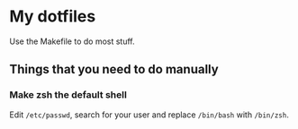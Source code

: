 # My dotfiles

Use the Makefile to do most stuff.

## Things that you need to do manually

### Make zsh the default shell

Edit `/etc/passwd`, search for your user and replace `/bin/bash` with `/bin/zsh`.
